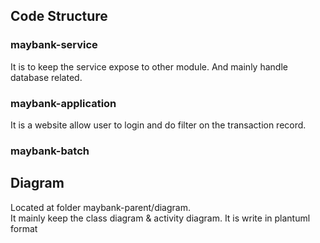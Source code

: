 ## Code Structure
### maybank-service
It is to keep the service expose to other module. And mainly handle database related.

### maybank-application
It is a website allow user to login and do filter on the transaction record.

### maybank-batch
<tbc>

## Diagram
Located at folder maybank-parent/diagram.  
It mainly keep the class diagram & activity diagram. It is write in plantuml format